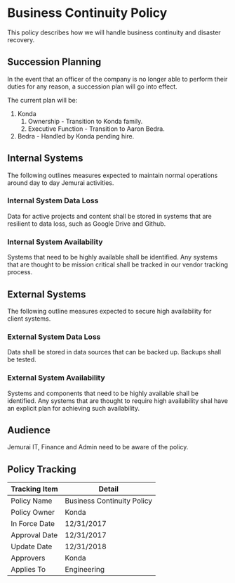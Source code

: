 # Business Continuity Policy

This policy describes how we will handle business continuity and disaster recovery.

## Succession Planning

In the event that an officer of the company is no longer able to perform their duties for any reason, a succession plan will go into effect.

The current plan will be:

1. Konda
    1. Ownership - Transition to Konda family.
    1. Executive Function - Transition to Aaron Bedra.
1. Bedra - Handled by Konda pending hire.

## Internal Systems

The following outlines measures expected to maintain normal operations around day to day Jemurai activities.

### Internal System Data Loss

Data for active projects and content shall be stored in systems that are resilient to data loss, such as Google Drive and Github.

### Internal System Availability

Systems that need to be highly available shall be identified.  Any systems that are thought to be mission critical shall be tracked in our vendor tracking process.

## External Systems

The following outline measures expected to secure high availability for client systems.

### External System Data Loss

Data shall be stored in data sources that can be backed up.  Backups shall be tested.

### External System Availability

Systems and components that need to be highly available shall be identified.  Any systems that are thought to require high availability shal have an explicit plan for achieving such availability.

## Audience

Jemurai IT, Finance and Admin need to be aware of the policy.

## Policy Tracking

| Tracking Item   | Detail |
|-----------------|--------|
| Policy Name     | Business Continuity Policy |
| Policy Owner    | Konda |
| In Force Date   | 12/31/2017 |
| Approval Date   | 12/31/2017 |
| Update Date     | 12/31/2018 |
| Approvers       | Konda |
| Applies To      | Engineering |
